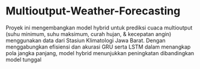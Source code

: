 # Multioutput-Weather-Forecasting
Proyek ini mengembangkan model hybrid untuk prediksi cuaca multioutput (suhu minimum, suhu maksimum, curah hujan, &amp; kecepatan angin) menggunakan data dari Stasiun Klimatologi Jawa Barat. Dengan menggabungkan efisiensi dan akurasi GRU serta LSTM dalam menangkap pola jangka panjang, model hybrid menunjukkan peningkatan dibandingkan model tunggal 
